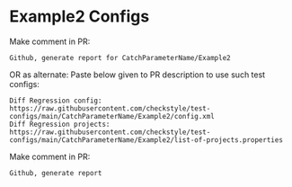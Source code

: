 # Example2 Configs
Make comment in PR:
```
Github, generate report for CatchParameterName/Example2
```
OR as alternate:
Paste below given to PR description to use such test configs:
```
Diff Regression config: https://raw.githubusercontent.com/checkstyle/test-configs/main/CatchParameterName/Example2/config.xml
Diff Regression projects: https://raw.githubusercontent.com/checkstyle/test-configs/main/CatchParameterName/Example2/list-of-projects.properties
```
Make comment in PR:
```
Github, generate report
```
